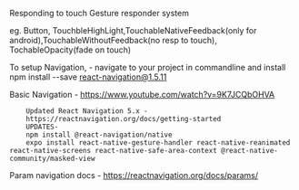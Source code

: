 Responding to touch
Gesture responder system

eg. Button, TouchbleHighLight,TouchableNativeFeedback(only for android),TouchableWithoutFeedback(no resp to touch), TochableOpacity(fade on touch)

To setup Navigation, -
navigate to your project in commandline and install
npm install --save react-navigation@1.5.11

Basic Navigation -
https://www.youtube.com/watch?v=9K7JCQbOHVA

        Updated React Navigation 5.x -
        https://reactnavigation.org/docs/getting-started
        UPDATES-
        npm install @react-navigation/native
        expo install react-native-gesture-handler react-native-reanimated react-native-screens react-native-safe-area-context @react-native-community/masked-view

Param navigation docs -
https://reactnavigation.org/docs/params/
